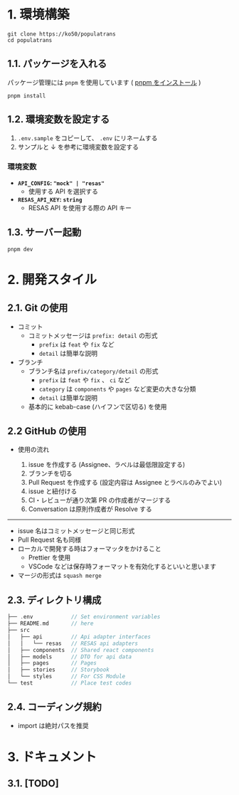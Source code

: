 # 1. **環境構築**

```
git clone https://ko50/populatrans
cd populatrans
```

## 1.1. **パッケージを入れる**

パッケージ管理には `pnpm` を使用しています
( [pnpm をインストール](https://pnpm.io/installation) )

```
pnpm install
```

## 1.2. **環境変数を設定する**

1. `.env.sample` をコピーして、 `.env` にリネームする
1. サンプルと ↓ を参考に環境変数を設定する

### 環境変数

- **`API_CONFIG`: `"mock" | "resas"`**
  - 使用する API を選択する
- **`RESAS_API_KEY`: `string`**
  - RESAS API を使用する際の API キー

## 1.3. **サーバー起動**

```
pnpm dev
```

# 2. **開発スタイル**

## 2.1. **Git の使用**

- コミット
  - コミットメッセージは `prefix: detail` の形式
    - `prefix` は `feat` や `fix` など
    - `detail` は簡単な説明
- ブランチ
  - ブランチ名は `prefix/category/detail` の形式
    - `prefix` は `feat` や `fix` 、 `ci` など
    - `category` は `components` や `pages` など変更の大きな分類
    - `detail` は簡単な説明
  - 基本的に kebab-case (ハイフンで区切る) を使用

## 2.2 **GitHub の使用**

- 使用の流れ

  1. issue を作成する (Assignee、ラベルは最低限設定する)
  1. ブランチを切る
  1. Pull Request を作成する (設定内容は Assignee とラベルのみでよい)
  1. issue と紐付ける
  1. CI・レビューが通り次第 PR の作成者がマージする
  1. Conversation は原則作成者が Resolve する

---

- issue 名はコミットメッセージと同じ形式
- Pull Request 名も同様
- ローカルで開発する時はフォーマッタをかけること
  - Prettier を使用
  - VSCode などは保存時フォーマットを有効化するといいと思います
- マージの形式は `squash merge`

## 2.3. **ディレクトリ構成**

```c
├── .env            // Set environment variables
├── README.md       // here
├── src
│   ├── api         // Api adapter interfaces
│   │   └── resas   // RESAS api adapters
│   ├── components  // Shared react components
│   ├── models      // DTO for api data
│   ├── pages       // Pages
│   ├── stories     // Storybook
│   └── styles      // For CSS Module
└── test            // Place test codes
```

## 2.4. コーディング規約

- import は絶対パスを推奨

# 3. ドキュメント

## 3.1. [TODO]
